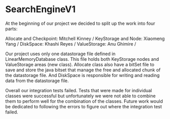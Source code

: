 SearchEngineV1
==============
At the beginning of our project we decided to split up the work into four parts:

Allocate and Checkpoint: Mitchell Kinney /
KeyStorage and Node: Xiaomeng Yang /
DiskSpace: Khashi Reyes /
ValueStorage: Anu Ghimire /

Our project uses only one datastorage file defined in LinearMemoryDatabase class. This file holds both KeyStorage nodes and
ValueStorage areas (new class). Allocate class also have a bitSet file to save and store the java bitset that manage the free
and allocated chunk of the datastorage file. And DiskSpace is responsible for writing and reading data from the datastorage file.

Overall our integration tests failed. Tests that were made for individual classes were successful but unfortunately we were 
not able to combine them to perform well for the combination of the classes. Future work would be dedicated to following the
errors to figure out where the integration test failed.

